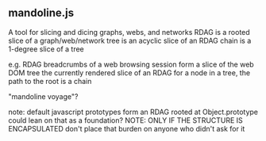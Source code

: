## mandoline.js
A tool for slicing and dicing graphs, webs, and networks
  RDAG is a rooted slice of a graph/web/network
  tree is an acyclic slice of an RDAG
  chain is a 1-degree slice of a tree

e.g. 
  RDAG breadcrumbs of a web browsing session form a slice of the web
  DOM tree the currently rendered slice of an RDAG
  for a node in a tree, the path to the root is a chain

"mandoline voyage"?

note: default javascript prototypes form an RDAG rooted at Object.prototype
      could lean on that as a foundation?
NOTE: ONLY IF THE STRUCTURE IS ENCAPSULATED
      don't place that burden on anyone who didn't ask for it
